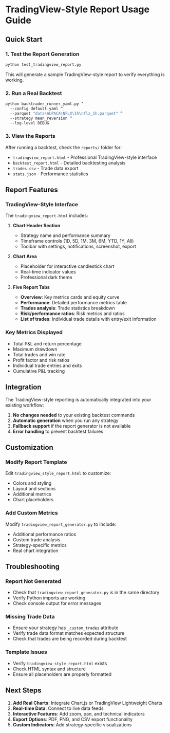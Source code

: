 # TradingView-Style Report Usage Guide

## Quick Start

### 1. Test the Report Generation
```bash
python test_tradingview_report.py
```
This will generate a sample TradingView-style report to verify everything is working.

### 2. Run a Real Backtest
```bash
python backtrader_runner_yaml.py ^
  --config default.yaml ^
  --parquet "data\ALPACA\NFLX\1h\nflx_1h.parquet" ^
  --strategy mean_reversion ^
  --log-level DEBUG
```

### 3. View the Reports
After running a backtest, check the `reports/` folder for:
- `tradingview_report.html` - Professional TradingView-style interface
- `backtest_report.html` - Detailed backtesting analysis
- `trades.csv` - Trade data export
- `stats.json` - Performance statistics

## Report Features

### TradingView-Style Interface
The `tradingview_report.html` includes:

1. **Chart Header Section**
   - Strategy name and performance summary
   - Timeframe controls (1D, 5D, 1M, 3M, 6M, YTD, 1Y, All)
   - Toolbar with settings, notifications, screenshot, export

2. **Chart Area**
   - Placeholder for interactive candlestick chart
   - Real-time indicator values
   - Professional dark theme

3. **Five Report Tabs**
   - **Overview**: Key metrics cards and equity curve
   - **Performance**: Detailed performance metrics table
   - **Trades analysis**: Trade statistics breakdown
   - **Risk/performance ratios**: Risk metrics and ratios
   - **List of trades**: Individual trade details with entry/exit information

### Key Metrics Displayed
- Total P&L and return percentage
- Maximum drawdown
- Total trades and win rate
- Profit factor and risk ratios
- Individual trade entries and exits
- Cumulative P&L tracking

## Integration

The TradingView-style reporting is automatically integrated into your existing workflow:

1. **No changes needed** to your existing backtest commands
2. **Automatic generation** when you run any strategy
3. **Fallback support** if the report generator is not available
4. **Error handling** to prevent backtest failures

## Customization

### Modify Report Template
Edit `tradingview_style_report.html` to customize:
- Colors and styling
- Layout and sections
- Additional metrics
- Chart placeholders

### Add Custom Metrics
Modify `tradingview_report_generator.py` to include:
- Additional performance ratios
- Custom trade analysis
- Strategy-specific metrics
- Real chart integration

## Troubleshooting

### Report Not Generated
- Check that `tradingview_report_generator.py` is in the same directory
- Verify Python imports are working
- Check console output for error messages

### Missing Trade Data
- Ensure your strategy has `_custom_trades` attribute
- Verify trade data format matches expected structure
- Check that trades are being recorded during backtest

### Template Issues
- Verify `tradingview_style_report.html` exists
- Check HTML syntax and structure
- Ensure all placeholders are properly formatted

## Next Steps

1. **Add Real Charts**: Integrate Chart.js or TradingView Lightweight Charts
2. **Real-time Data**: Connect to live data feeds
3. **Interactive Features**: Add zoom, pan, and technical indicators
4. **Export Options**: PDF, PNG, and CSV export functionality
5. **Custom Indicators**: Add strategy-specific visualizations
